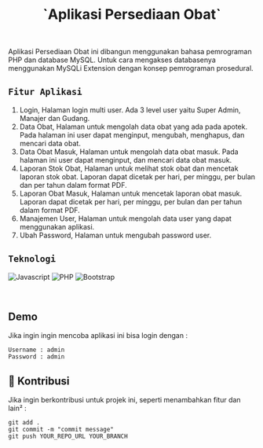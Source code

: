 <div align="center">
  <h1 align="center">`Aplikasi Persediaan Obat`</h1>
</div>

<br />

Aplikasi Persediaan Obat ini dibangun menggunakan bahasa pemrograman PHP dan database MySQL. Untuk cara mengakses databasenya menggunakan MySQLi Extension dengan konsep pemrograman prosedural.

## `Fitur Aplikasi`

1. Login,
   Halaman login multi user. Ada 3 level user yaitu Super Admin, Manajer dan Gudang.
2. Data Obat,
   Halaman untuk mengolah data obat yang ada pada apotek. Pada halaman ini user dapat menginput, mengubah, menghapus, dan mencari data obat.
3. Data Obat Masuk,
   Halaman untuk mengolah data obat masuk. Pada halaman ini user dapat menginput, dan mencari data obat masuk.
4. Laporan Stok Obat,
   Halaman untuk melihat stok obat dan mencetak laporan stok obat. Laporan dapat dicetak per hari, per minggu, per bulan dan per tahun dalam format PDF.
5. Laporan Obat Masuk,
   Halaman untuk mencetak laporan obat masuk. Laporan dapat dicetak per hari, per minggu, per bulan dan per tahun dalam format PDF.
6. Manajemen User,
   Halaman untuk mengolah data user yang dapat menggunakan aplikasi.
7. Ubah Password,
   Halaman untuk mengubah password user.

## `Teknologi`

![Javascript](https://img.shields.io/badge/Javascript-F7DF1E?style=for-the-badge&logo=Javascript&logoColor=black)
![PHP](https://img.shields.io/badge/PHP-1F2937?style=for-the-badge&logo=php&logoColor=white)
![Bootstrap](https://img.shields.io/badge/Bootstrap-352DAC?style=for-the-badge&logo=Bootstrap&logoColor=white)

<br/>

## Demo
Jika ingin ingin mencoba aplikasi ini bisa login dengan :
```
Username : admin
Password : admin
```

## 🤞 Kontribusi

Jika ingin berkontribusi untuk projek ini, seperti menambahkan fitur dan lain² :

```git
git add .
git commit -m "commit message"
git push YOUR_REPO_URL YOUR_BRANCH
```
